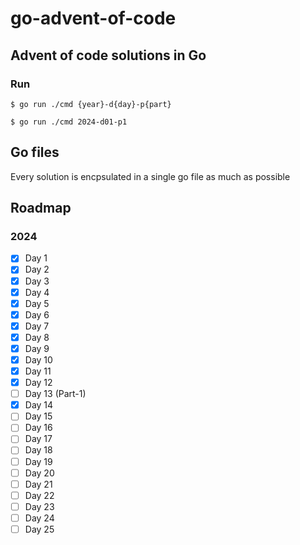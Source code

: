 # go-advent-of-code

## Advent of code solutions in Go

### Run
```
$ go run ./cmd {year}-d{day}-p{part}

$ go run ./cmd 2024-d01-p1
```

## Go files
Every solution is encpsulated in a single go file as much as possible 

## Roadmap

### 2024
- [x] Day 1
- [x] Day 2
- [x] Day 3
- [x] Day 4
- [x] Day 5
- [x] Day 6
- [x] Day 7
- [x] Day 8
- [x] Day 9
- [x] Day 10
- [x] Day 11
- [x] Day 12
- [ ] Day 13 (Part-1)
- [x] Day 14
- [ ] Day 15
- [ ] Day 16
- [ ] Day 17
- [ ] Day 18
- [ ] Day 19
- [ ] Day 20
- [ ] Day 21
- [ ] Day 22
- [ ] Day 23
- [ ] Day 24
- [ ] Day 25
